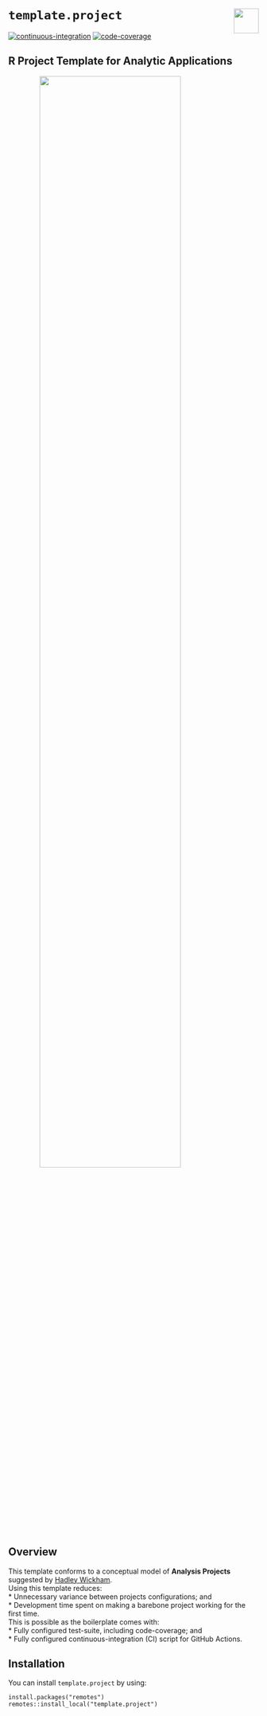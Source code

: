 
# `template.project` <img src='https://i.imgur.com/cLcAYfz.png' align="right" height="50"/>

<!-- badges: start -->

[![continuous-integration](https://github.com/data-science-competitions/template.project/workflows/tic/badge.svg?branch=master)](https://github.com/data-science-competitions/template.project/actions)
[![code-coverage](https://codecov.io/gh/data-science-competitions/template.project/branch/master/graph/badge.svg)](https://codecov.io/github/data-science-competitions/template.project/?branch=master)
<!-- badges: end -->

## R Project Template for Analytic Applications

<img src="https://i.imgur.com/RLEQkhe.png" width="75%" style="display: block; margin: auto;" />

## Overview

This template conforms to a conceptual model of **Analysis Projects**
suggested by [Hadley
Wickham](https://docs.google.com/document/d/1LzZKS44y4OEJa4Azg5reGToNAZL0e0HSUwxamNY7E-Y/).  
Using this template reduces:  
\* Unnecessary variance between projects configurations; and  
\* Development time spent on making a barebone project working for the
first time.  
This is possible as the boilerplate comes with:  
\* Fully configured test-suite, including code-coverage; and  
\* Fully configured continuous-integration (CI) script for GitHub
Actions.

## Installation

You can install `template.project` by using:

    install.packages("remotes")
    remotes::install_local("template.project")
